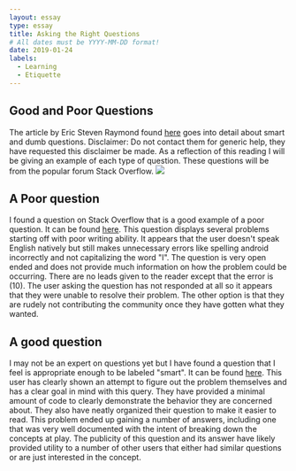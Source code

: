 ```yaml
---
layout: essay
type: essay
title: Asking the Right Questions
# All dates must be YYYY-MM-DD format!
date: 2019-01-24
labels:
  - Learning
  - Etiquette
---
```

<h2>Good and Poor Questions</h2>
The article by Eric Steven Raymond found <a href="http://www.catb.org/esr/faqs/smart-questions.html">here</a> goes into detail about smart and dumb questions. Disclaimer: Do not contact them for generic help, they have requested this disclaimer be made. As a reflection of this reading I will be giving an example of each type of question. These questions will be from the popular forum Stack Overflow.

<img class="ui image" src="{{ site.baseurl }}/images/so-logo.png">

<h2>A Poor question</h2>
I found a question on Stack Overflow that is a good example of a poor question. It can be found <a href="https://stackoverflow.com/questions/52170249/andy-emulator-error-the-operation-was-canceled/52473153#52473153">here</a>. This question displays several problems starting off with poor writing ability. It appears that the user doesn't speak English natively but still makes unnecessary errors like spelling android incorrectly and not capitalizing the word "I". The question is very open ended and does not provide much information on how the problem could be occurring. There are no leads given to the reader except that the error is (10). The user asking the question has not responded at all so it appears that they were unable to resolve their problem. The other option is that they are rudely not contributing the community once they have gotten what they wanted.

<h2>A good question</h2>
I may not be an expert on questions yet but I have found a question that I feel is appropriate enough to be labeled "smart". It can be found <a href="https://stackoverflow.com/questions/11227809/why-is-it-faster-to-process-a-sorted-array-than-an-unsorted-array">here</a>. This user has clearly shown an attempt to figure out the problem themselves and has a clear goal in mind with this query. They have provided a minimal amount of code to clearly demonstrate the behavior they are concerned about. They also have neatly organized their question to make it easier to read. This problem ended up gaining a number of answers, including one that was very well documented with the intent of breaking down the concepts at play. The publicity of this question and its answer have likely provided utility to a number of other users that either had similar questions or are just interested in the concept.
